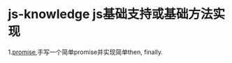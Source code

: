 # js-knowledge js基础支持或基础方法实现
  1.[promise](https://github.com/lh8725473/js-knowledge/blob/master/promise.js "手写promise"),手写一个简单promise并实现简单then, finally.
